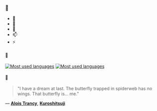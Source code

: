 ### 👋

- 🔭
- 🌱
- 💬
- 📫
- ⚡

#### 🧏

[![Most used languages](https://github-readme-stats-aynah.vercel.app/api/top-langs/?username=aynh&theme=solarized-dark&langs_count=6&layout=compact&hide_title=true)](https://github.com/anuraghazra/github-readme-stats#gh-dark-mode-only)
[![Most used languages](https://github-readme-stats-aynah.vercel.app/api/top-langs/?username=aynh&theme=solarized-light&langs_count=6&layout=compact&hide_title=true)](https://github.com/anuraghazra/github-readme-stats#gh-light-mode-only)

#### 💬

> "I have a dream at last. The butterfly trapped in spiderweb has no wings. That butterfly is... me."

&mdash; [**Alois Trancy**](https://myanimelist.net/character.php?q=Alois%20Trancy&cat=character), [**Kuroshitsuji**](https://myanimelist.net/search/all?q=Kuroshitsuji&cat=all)
